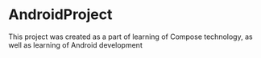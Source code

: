 # AndroidProject
This project was created as a part of learning of Compose technology, as well as learning of Android development
